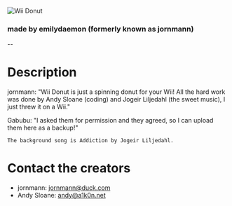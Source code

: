 ![Wii Donut](https://github.com/GabubuAvailable/Wii-Donut/assets/88589756/db71db39-a556-43b0-bd5c-83df42d72420)
### made by emilydaemon (formerly known as jornmann)
--

# Description
jornmann: "Wii Donut is just a spinning donut for your Wii!
All the hard work was done by Andy Sloane (coding) and Jogeir Liljedahl (the sweet music), I just threw it on a Wii."

Gabubu: "I asked them for permission and they agreed, so I can upload them here as a backup!"

`The background song is Addiction by Jogeir Liljedahl.`

# Contact the creators
- jornmann: jornmann@duck.com
- Andy Sloane: andy@a1k0n.net
